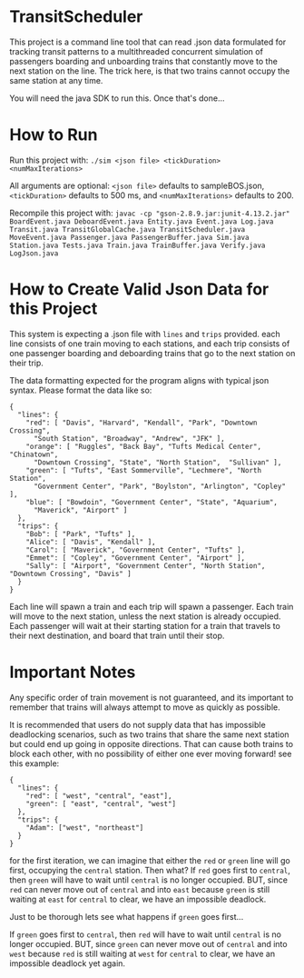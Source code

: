 # TransitScheduler
This project is a command line tool that can read .json data formulated for tracking transit patterns to a multithreaded concurrent simulation of passengers boarding and unboarding trains that constantly move to the next station on the line. The trick here, is that two trains cannot occupy the same station at any time.

You will need the java SDK to run this. Once that's done...

# How to Run

Run this project with:
    `./sim <json file> <tickDuration> <numMaxIterations>`

All arguments are optional:
`<json file>` defaults to sampleBOS.json,
`<tickDuration>` defaults to 500 ms,
and `<numMaxIterations>` defaults to 200.



Recompile this project with:
  `javac -cp "gson-2.8.9.jar:junit-4.13.2.jar" BoardEvent.java DeboardEvent.java Entity.java Event.java Log.java Transit.java TransitGlobalCache.java TransitScheduler.java MoveEvent.java Passenger.java PassengerBuffer.java Sim.java Station.java Tests.java Train.java TrainBuffer.java Verify.java LogJson.java`
  
# How to Create Valid Json Data for this Project
This system is expecting a .json file with `lines` and `trips` provided. each line consists of one train moving to each stations, and each trip consists of one passenger boarding and deboarding trains that go to the next station on their trip.

The data formatting expected for the program aligns with typical json syntax.
Please format the data like so:

```
{
  "lines": {
    "red": [ "Davis", "Harvard", "Kendall", "Park", "Downtown Crossing",
      "South Station", "Broadway", "Andrew", "JFK" ],
    "orange": [ "Ruggles", "Back Bay", "Tufts Medical Center", "Chinatown",
      "Downtown Crossing", "State", "North Station",  "Sullivan" ],
    "green": [ "Tufts", "East Sommerville", "Lechmere", "North Station",
      "Government Center", "Park", "Boylston", "Arlington", "Copley" ],
    "blue": [ "Bowdoin", "Government Center", "State", "Aquarium",
      "Maverick", "Airport" ]
  },
  "trips": {
    "Bob": [ "Park", "Tufts" ],
    "Alice": [ "Davis", "Kendall" ],
    "Carol": [ "Maverick", "Government Center", "Tufts" ],
    "Emmet": [ "Copley", "Government Center", "Airport" ],
    "Sally": [ "Airport", "Government Center", "North Station", "Downtown Crossing", "Davis" ]
  }
}
```

Each line will spawn a train and each trip will spawn a passenger. Each train will move to the next station, unless the next station is already occupied. Each passenger will wait at their starting station for a train that travels to their next destination, and board that train until their stop.

# Important Notes

Any specific order of train movement is not guaranteed, and its important to remember that trains will always attempt to move as quickly as possible.

It is recommended that users do not supply data that has impossible deadlocking scenarios, such as two trains that share the same next station but could end up going in opposite directions. That can cause both trains to block each other, with no possibility of either one ever moving forward!
see this example:

```
{
  "lines": {
    "red": [ "west", "central", "east"],
    "green": [ "east", "central", "west"]
  },
  "trips": {
    "Adam": ["west", "northeast"]
  }
}
```

for the first iteration, we can imagine that either the `red` or `green` line will go first, occupying the `central` station. Then what?
If `red` goes first to `central`, 
then `green` will have to wait until `central` is no longer occupied.
BUT, since `red` can never move out of `central` and into `east` because `green` is still waiting at `east` for `central` to clear,
we have an impossible deadlock. 

Just to be thorough lets see what happens if `green` goes first...

If `green` goes first to `central`,
then `red` will have to wait until `central` is no longer occupied.
BUT, since `green` can never move out of `central` and into `west` because `red` is still waiting at `west` for `central` to clear,
we have an impossible deadlock yet again.
